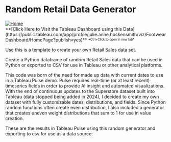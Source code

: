 # Random Retail Data Generator

<div class='tableauPlaceholder' id='viz1741490001253' style='position: relative'><noscript><a href='#'><img alt='Home ' src='https:&#47;&#47;public.tableau.com&#47;static&#47;images&#47;Sc&#47;Scope3EmissionsinGlobalBusiness&#47;Home&#47;1_rss.png' style='border: none' /></a></noscript><object class='tableauViz'  style='display:none;'><param name='host_url' value='https%3A%2F%2Fpublic.tableau.com%2F' /> <param name='embed_code_version' value='3' /> <param name='site_root' value='' /><param name='name' value='Scope3EmissionsinGlobalBusiness&#47;Home' /><param name='tabs' value='no' /><param name='toolbar' value='yes' /><param name='static_image' value='https:&#47;&#47;public.tableau.com&#47;static&#47;images&#47;Sc&#47;Scope3EmissionsinGlobalBusiness&#47;Home&#47;1.png' /> <param name='animate_transition' value='yes' /><param name='display_static_image' value='yes' /><param name='display_spinner' value='yes' /><param name='display_overlay' value='yes' /><param name='display_count' value='yes' /><param name='language' value='en-US' /><param name='filter' value='publish=yes' /></object></div>
**[Click Here to Visit the Tableau Dashboard using this Data](https://public.tableau.com/app/profile/julie.anne.hockensmith/viz/FootwearDashboard/HomePage?publish=yes)** <sup><sub>*Ctrl+Click to open in new tab*</sub></sup>

Use this is a template to create your own Retail Sales data set.

Create a Python dataframe of random Retail Sales data that can be used in Python or exported to CSV for use in Tableau or other analytical platforms.

This code was born of the need for made up data with current dates to use in a Tableau Pulse demo. Pulse requires real-time (or at least recent) timeseries fields in order to provide AI insight and automated visualizations. With the end of continuous updates to the Superstore dataset built into Tableau (data stopped being added in 2024), I decided to create my own dataset with fully customizable dates, distributions, and fields. Since Python random functions often create even distribution, I also included a generator that creates uneven weight distributions that sum to 1 for use in value creation. 

These are the results in Tableau Pulse using this random generator and exporting to csv for use as a data source:


